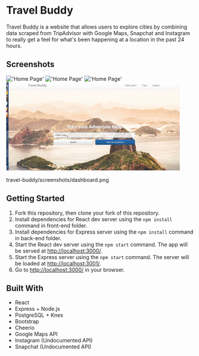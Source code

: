 # Travel Buddy

Travel Buddy is a website that allows users to explore cities by combining data scraped from TripAdvisor with Google Maps, Snapchat and Instagram to really get a feel for what's been happening at a location in the past 24 hours.

## Screenshots

!['Home Page'](https://github.com/jlum07/travel-buddy/blob/development/screenshots/mainPage.png)
!['Home Page'](https://github.com/jlum07/travel-buddy/blob/development/screenshots/insta.png)
!['Home Page'](https://github.com/jlum07/travel-buddy/blob/development/screenshots/trip.png)
!['Home Page'](https://github.com/jlum07/travel-buddy/blob/development/screenshots/animation.gif)

travel-buddy/screenshots/dashboard.png

## Getting Started

1.  Fork this repository, then clone your fork of this repository.
2.  Install dependencies for React dev server using the `npm install` command in front-end folder.
3.  Install dependencies for Express server using the `npm install` command in back-end folder.
4.  Start the React dev server using the `npm start` command. The app will be served at <http://localhost:3000/>.
5.  Start the Express server using the `npm start` command. The server will be loaded at <http://localhost:3001/>.
6.  Go to <http://localhost:3000/> in your browser.

## Built With

- React
- Express + Node.js
- PostgreSQL + Knex
- Bootstrap
- Cheerio
- Google Maps API
- Instagram (Undocumented API)
- Snapchat (Undocumented API)
